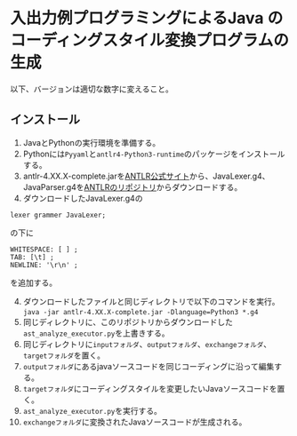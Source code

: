 # 入出力例プログラミングによるJava のコーディングスタイル変換プログラムの生成

以下、バージョンは適切な数字に変えること。

## インストール
1. JavaとPythonの実行環境を準備する。
2. Pythonには```Pyyaml```と```antlr4-Python3-runtime```のパッケージをインストールする。
3. antlr-4.XX.X-complete.jarを[ANTLR公式サイト](http://www.antlr.org)から、JavaLexer.g4、JavaParser.g4を[ANTLRのリポジトリ](https://github.com/antlr/grammars-v4/tree/master/java)からダウンロードする。
4. ダウンロードしたJavaLexer.g4の
```
lexer grammer JavaLexer;
```
の下に
```
WHITESPACE: [ ] ;
TAB: [\t] ;
NEWLINE: '\r\n' ;
```
を追加する。

4. ダウンロードしたファイルと同じディレクトリで以下のコマンドを実行。
```java -jar antlr-4.XX.X-complete.jar -Dlanguage=Python3 *.g4```
5. 同じディレクトリに、このリポジトリからダウンロードした```ast_analyze_executor.py```を上書きする。
6. 同じディレクトリに```inputフォルダ```、```outputフォルダ```、```exchangeフォルダ```、```targetフォルダ```を置く。
7. ```outputフォルダ```にあるjavaソースコードを同じコーディングに沿って編集する。
8. ```targetフォルダ```にコーディングスタイルを変更したいJavaソースコードを置く。
9. ```ast_analyze_executor.py```を実行する。
10. ```exchangeフォルダ```に変換されたJavaソースコードが生成される。

